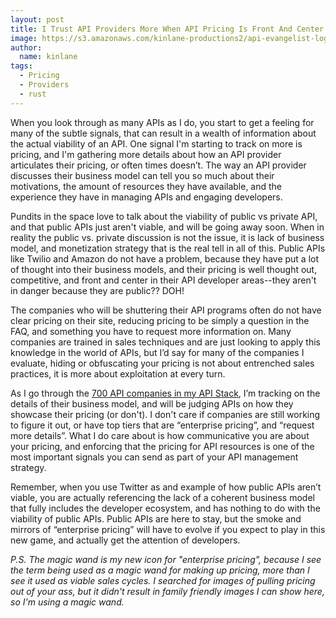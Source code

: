 ```yaml
---
layout: post
title: I Trust API Providers More When API Pricing Is Front And Center
image: https://s3.amazonaws.com/kinlane-productions2/api-evangelist-logos/api-evangelist-butterfly-vertical.png
author:
  name: kinlane
tags:
  - Pricing
  - Providers
  - rust
---
```

When you look through as many APIs as I do, you start to get a feeling for many of the subtle signals, that can result in a wealth of information about the actual viability of an API. One signal I'm starting to track on more is pricing, and I'm gathering more details about how an API provider articulates their pricing, or often times doesn’t. The way an API provider discusses their business model can tell you so much about their motivations, the amount of resources they have available, and the experience they have in managing APIs and engaging developers.

Pundits in the space love to talk about the viability of public vs private API, and that public APIs just aren't viable, and will be going away soon. When in reality the public vs. private discussion is not the issue, it is lack of business model, and monetization strategy that is the real tell in all of this. Public APIs like Twilio and Amazon do not have a problem, because they have put a lot of thought into their business models, and their pricing is well thought out, competitive, and front and center in their API developer areas--they aren't in danger because they are public?? DOH!

The companies who will be shuttering their API programs often do not have clear pricing on their site, reducing pricing to be simply a question in the FAQ, and something you have to request more information on. Many companies are trained in sales techniques and are just looking to apply this knowledge in the world of APIs, but I’d say for many of the companies I evaluate, hiding or obfuscating your pricing is not about entrenched sales practices, it is more about exploitation at every turn.

As I go through the [700 API companies in my API Stack](http://theapistack.com), I’m tracking on the details of their business model, and will be judging APIs on how they showcase their pricing (or don't). I don't care if companies are still working to figure it out, or have top tiers that are “enterprise pricing”, and “request more details”. What I do care about is how communicative you are about your pricing, and enforcing that the pricing for API resources is one of the most important signals you can send as part of your API management strategy.

Remember, when you use Twitter as and example of how public APIs aren’t viable, you are actually referencing the lack of a coherent business model that fully includes the developer ecosystem, and has nothing to do with the viability of public APIs. Public APIs are here to stay, but the smoke and mirrors of “enterprise pricing” will have to evolve if you expect to play in this new game, and actually get the attention of developers.

_P.S. The magic wand is my new icon for "enterprise pricing", because I see the term being used as a magic wand for making up pricing, more than I see it used as viable sales cycles. I searched for images of pulling pricing out of your ass, but it didn't result in family friendly images I can show here, so I'm using a magic wand._